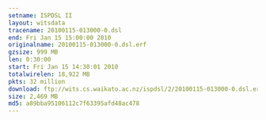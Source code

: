 ```yaml
---
setname: ISPDSL II
layout: witsdata
tracename: 20100115-013000-0.dsl
end: Fri Jan 15 15:00:00 2010
originalname: 20100115-013000-0.dsl.erf
gzsize: 999 MB
len: 0:30:00
start: Fri Jan 15 14:30:01 2010
totalwirelen: 18,922 MB
pkts: 32 million
download: ftp://wits.cs.waikato.ac.nz/ispdsl/2/20100115-013000-0.dsl.erf.gz
size: 2,469 MB
md5: a89bba95106112c7f63395afd48ac478
---
```


